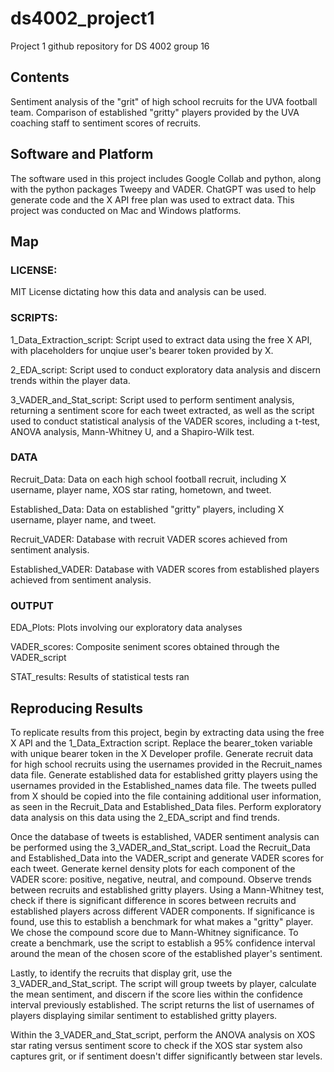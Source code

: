 
# ds4002_project1

Project 1 github repository for DS 4002 group 16

## Contents

Sentiment analysis of the "grit" of high school recruits for the UVA football team. Comparison of established "gritty" players provided by the UVA coaching staff to sentiment scores of recruits.

## Software and Platform

The software used in this project includes Google Collab and python, along with the python packages Tweepy and VADER. ChatGPT was used to help generate code and the X API free plan was used to extract data. This project was conducted on Mac and Windows platforms.

## Map

### LICENSE: 

MIT License dictating how this data and analysis can be used.

### SCRIPTS:

1_Data_Extraction_script: Script used to extract data using the free X API, with placeholders for unqiue user's bearer token provided by X.

2_EDA_script: Script used to conduct exploratory data analysis and discern trends within the player data.

3_VADER_and_Stat_script: Script used to perform sentiment analysis, returning a sentiment score for each tweet extracted, as well as the script used to conduct statistical analysis of the VADER scores, including a t-test, ANOVA analysis, Mann-Whitney U, and a Shapiro-Wilk test.

### DATA

Recruit_Data: Data on each high school football recruit, including X username, player name, XOS star rating, hometown, and tweet.

Established_Data: Data on established "gritty" players, including X username, player name, and tweet.

Recruit_VADER: Database with recruit VADER scores achieved from sentiment analysis.

Established_VADER: Database with VADER scores from established players achieved from sentiment analysis.

### OUTPUT

EDA_Plots: Plots involving our exploratory data analyses

VADER_scores: Composite seniment scores obtained through the VADER_script

STAT_results: Results of statistical tests ran

## Reproducing Results

To replicate results from this project, begin by extracting data using the free X API and the 1_Data_Extraction script. Replace the bearer_token variable with unique bearer token in the X Developer profile. Generate recruit data for high school recruits using the usernames provided in the Recruit_names data file. Generate established data for established gritty players using the usernames provided in the Established_names data file. The tweets pulled from X should be copied into the file containing additional user information, as seen in the Recruit_Data and Established_Data files. Perform exploratory data analysis on this data using the 2_EDA_script and find trends.

Once the database of tweets is established, VADER sentiment analysis can be performed using the 3_VADER_and_Stat_script. Load the Recruit_Data and Established_Data into the VADER_script and generate VADER scores for each tweet. Generate kernel density plots for each component of the VADER score: positive, negative, neutral, and compound. Observe trends between recruits and established gritty players. Using a Mann-Whitney test, check if there is significant difference in scores between recruits and established players across different VADER components. If significance is found, use this to establish a benchmark for what makes a "gritty" player. We chose the compound score due to Mann-Whitney significance. To create a benchmark, use the script to establish a 95% confidence interval around the mean of the chosen score of the established player's sentiment. 

Lastly, to identify the recruits that display grit, use the 3_VADER_and_Stat_script. The script will group tweets by player, calculate the mean sentiment, and discern if the score lies within the confidence interval previously established. The script returns the list of usernames of players displaying similar sentiment to established gritty players.

Within the 3_VADER_and_Stat_script, perform the ANOVA analysis on XOS star rating versus sentiment score to check if the XOS star system also captures grit, or if sentiment doesn't differ significantly between star levels. 


